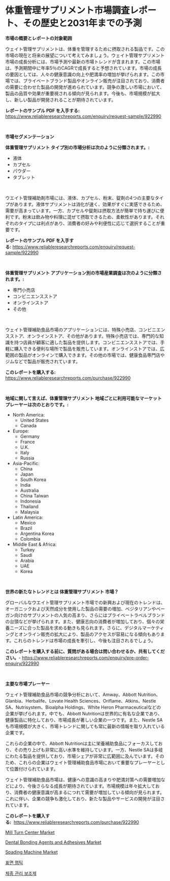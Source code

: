 <p><h1>体重管理サプリメント市場調査レポート、その歴史と2031年までの予測</h1></p><p><strong>市場の概要とレポートの対象範囲</strong></p>
<p><p>ウェイト管理サプリメントは、体重を管理するために摂取される製品です。この市場の現在と将来の展望について考えてみましょう。ウェイト管理サプリメント市場の成長分析には、市場予測や最新の市場トレンドが含まれます。この市場は、予測期間中に年率5％のCAGRで成長すると予想されています。市場の成長の要因としては、人々の健康意識の向上や肥満率の増加が挙げられます。この市場では、プライベートブランド製品やオンライン販売が注目されており、消費者の需要に合わせた製品の開発が進められています。競争の激しい市場において、製品の品質や効果が重要視される傾向が見られます。今後も、市場規模が拡大し、新しい製品が開発されることが期待されています。</p></p>
<p><strong>レポートのサンプル PDF を入手する:</strong> <a href="https://www.reliableresearchreports.com/enquiry/request-sample/922990">https://www.reliableresearchreports.com/enquiry/request-sample/922990</a></p>
<p>&nbsp;</p>
<p><strong>市場セグメンテーション</strong></p>
<p><strong>体重管理サプリメント タイプ別の市場分析は次のように分類されます。:</strong></p>
<p><ul><li>液体</li><li>カプセル</li><li>パウダー</li><li>タブレット</li></ul></p>
<p>&nbsp;</p>
<p><p>ウエイト管理補助剤市場には、液体、カプセル、粉末、錠剤の4つの主要なタイプがあります。液体サプリメントは消化が速く、効果がすぐに実感できるため、需要が高まっています。一方、カプセルや錠剤は摂取方法が簡単で持ち運びに便利です。粉末は飲み物や料理に混ぜて摂取できるため、柔軟性があります。それぞれのタイプには利点があり、消費者の好みや利便性に応じて選択することが重要です。</p></p>
<p><strong>レポートのサンプル PDF を入手する:</strong>&nbsp;<a href="https://www.reliableresearchreports.com/enquiry/request-sample/922990">https://www.reliableresearchreports.com/enquiry/request-sample/922990</a></p>
<p>&nbsp;</p>
<p><strong> 体重管理サプリメント アプリケーション別の市場産業調査は次のように分類されます。:</strong></p>
<p><ul><li>専門小売店</li><li>コンビニエンスストア</li><li>オンラインストア</li><li>その他</li></ul></p>
<p>&nbsp;</p>
<p><p>ウェイト管理補助食品市場のアプリケーションには、特殊小売店、コンビニエンスストア、オンラインストア、その他があります。特殊小売店では、専門的な知識を持つ店員が顧客に適した製品を提供します。コンビニエンスストアでは、手軽に購入できる便利な場所で製品を販売しています。オンラインストアでは、広範囲の製品がオンラインで購入できます。その他の市場では、健康食品専門店やジムなどで製品が販売されています。</p></p>
<p><strong>このレポートを購入する:</strong>&nbsp; <a href="https://www.reliableresearchreports.com/purchase/922990">https://www.reliableresearchreports.com/purchase/922990</a></p>
<p>&nbsp;</p>
<p><strong>地域に関して言えば、体重管理サプリメント 地域ごとに利用可能なマーケットプレーヤーは次のとおりです。:</strong></p>
<p><ul>
    <li>
        North America:
        <ul>
            <li>United States</li>
            <li>Canada</li>
        </ul>
    </li>
    <li>
        Europe:
        <ul>
            <li>Germany</li>
            <li>France</li>
            <li>U.K.</li>
            <li>Italy</li>
            <li>Russia</li>
        </ul>
    </li>
    <li>
        Asia-Pacific:
        <ul>
            <li>China</li>
            <li>Japan</li>
            <li>South Korea</li>
            <li>India</li>
            <li>Australia</li>
            <li>China Taiwan</li>
            <li>Indonesia</li>
            <li>Thailand</li>
            <li>Malaysia</li>
        </ul>
    </li>
    <li>
        Latin America:
        <ul>
            <li>Mexico</li>
            <li>Brazil</li>
            <li>Argentina Korea</li>
            <li>Colombia</li>
        </ul>
    </li>
    <li>
        Middle East & Africa:
        <ul>
            <li>Turkey</li>
            <li>Saudi</li>
            <li>Arabia</li>
            <li>UAE</li>
            <li>Korea</li>
        </ul>
    </li>
    </ul></p>
<p>&nbsp;</p>
<p><strong>世界の新たなトレンドとは 体重管理サプリメント 市場？</strong></p>
<p><p>グローバルなウエイト管理サプリメント市場での新興および現在のトレンドは、オーガニックおよび天然成分を使用した製品の需要の増加、ベジタリアンやベーガン向けのサプリメントの人気の高まり、さらにはプライベートラベルブランドの台頭などが挙げられます。また、健康志向の消費者が増加しており、個々の栄養ニーズに合った製品を求める動きも見られます。さらに、デジタルマーケティングとオンライン販売の拡大により、製品のアクセスが容易になる傾向もあります。これらのトレンドは市場の成長を牽引し、今後も注目されるでしょう。</p></p>
<p><strong>このレポートを購入する前に、質問がある場合は問い合わせるか、共有してください。</strong>- <a href="https://www.reliableresearchreports.com/enquiry/pre-order-enquiry/922990">https://www.reliableresearchreports.com/enquiry/pre-order-enquiry/922990</a></p>
<p>&nbsp;</p>
<p><strong>主要な市場プレーヤー</strong></p>
<p><p>ウェイト管理補助食品市場の競争分析において、Amway、Abbott Nutrition、Glanbia、Herbalife、Lovate Health Sciences、Oriflame、Atkins、Nestle SA、Nutrisystem、Bioalpha Holdings、White Heron Pharmaceuticalなどの企業が挙げられます。中でも、Abbott Nutritionは世界的に有名な企業であり、健康製品に特化しており、市場成長が著しい企業の一つです。また、Nestle SAも市場規模が大きく、市場トレンドに関しても常に最新の情報を取り入れている企業です。</p><p>これらの企業の中で、Abbott Nutritionは主に栄養補助食品にフォーカスしており、その売り上げも非常に高い水準を維持しています。一方、Nestle SAは多岐にわたる製品を提供しており、市場シェアが非常に広範囲に及んでいます。そのため、これらの企業はウェイト管理補助食品市場において重要なプレーヤーとして位置付けられています。</p><p>ウェイト管理補助食品市場は、健康への意識の高まりや肥満対策への需要増加などにより、今後さらなる成長が期待されています。市場規模は年々拡大しており、消費者の健康意識が高まるにつれて需要が増加している傾向が見られます。これに伴い、企業の競争も激化しており、新たな製品やサービスの開発が注目されています。</p></p>
<p><strong>このレポートを購入する:</strong>&nbsp;&nbsp;<a href="https://www.reliableresearchreports.com/purchase/922990">https://www.reliableresearchreports.com/purchase/922990</a></p>
<p><p><a href="https://issuu.com/reportprime-2/docs/mill-turn-center-market-size-2030.pptx">Mill Turn Center Market</a></p><p><a href="https://issuu.com/reportprime-2/docs/dental-bonding-agents-and-adhesives-market-size-20">Dental Bonding Agents and Adhesives Market</a></p><p><a href="https://github.com/ashepherd82/Market-Research-Report-List-3/blob/main/spading-machine-market.md">Spading Machine Market</a></p><p><a href="https://github.com/laholand/Market-Research-Report-List-2/blob/main/7371520182611.md">표면 햅틱</a></p><p><a href="https://github.com/sougarounis/Market-Research-Report-List-2/blob/main/5542032182612.md">체중 관리 보조제</a></p></p>